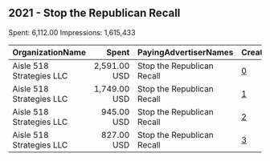 ## 2021 - Stop the Republican Recall 
Spent: 6,112.00
Impressions: 1,615,433

|OrganizationName|Spent|PayingAdvertiserNames|CreativeUrls|Impressions|Genders|AgeBrackets|CountryCodes|BillingAddresses|CandidateBallotInformation|
|:---|---:|:---|:---|---:|:---|:---|:---|:---|:---|
|Aisle 518 Strategies LLC|2,591.00 USD|Stop the Republican Recall|[0](https://www.snap.com/political-ads/asset/0b3eb209dc60026ebfc631a513539a04311bada7ddb746694543b9f383296d2e?mediaType=png)|677,552||18-34|united states|"1133 15th St NW,Washington,20005,US"|California Recall|
|Aisle 518 Strategies LLC|1,749.00 USD|Stop the Republican Recall|[1](https://www.snap.com/political-ads/asset/6dc2870f113536bf2862c85b2e52660142a0475b2c85f3f5b013bc5f9c7af0aa?mediaType=png)|453,805||18-34|united states|"1133 15th St NW,Washington,20005,US"|California Recall|
|Aisle 518 Strategies LLC|945.00 USD|Stop the Republican Recall|[2](https://www.snap.com/political-ads/asset/e9b4cb2bcf91d526e933d488c3b2e96ba0c78a32f9470692e40fd2daa3cbf3c8?mediaType=png)|257,417||18-34|united states|"1133 15th St NW,Washington,20005,US"|California Recall|
|Aisle 518 Strategies LLC|827.00 USD|Stop the Republican Recall|[3](https://www.snap.com/political-ads/asset/4c8fd55b89e934ecd8f2b537b70ba19210e311cbf13fac3641d6badd0cfd1e74?mediaType=png)|226,659||18-34|united states|"1133 15th St NW,Washington,20005,US"|California Recall|
